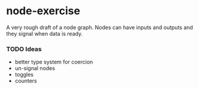 # node-exercise
A very rough draft of a node graph.  Nodes can have inputs and outputs and they signal when data is ready.

### TODO Ideas
- better type system for coercion
- un-signal nodes
- toggles
- counters
